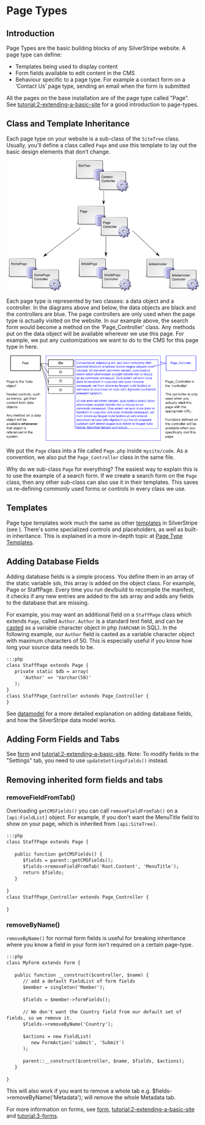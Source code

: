 # Page Types

## Introduction

Page Types are the basic building blocks of any SilverStripe website. A page type can define:

*  Templates being used to display content
*  Form fields available to edit content in the CMS
*  Behaviour specific to a page type. For example a contact form on a ‘Contact Us’ page type, sending an email when the form is submitted

All the pages on the base installation are of the page type called "Page". See
[tutorial:2-extending-a-basic-site](/tutorials/2-extending-a-basic-site) for a good introduction to page-types.

## Class and Template Inheritance

Each page type on your website is a sub-class of the `SiteTree` class. Usually, you’ll define a class called `Page`
and use this template to lay out the basic design elements that don’t change. 

![](_images/pagetype-inheritance.png)

Each page type is represented by two classes: a data object and a controller. In the diagrams above and below, the data
objects are black and the controllers are blue. The page controllers are only used when the page type is actually
visited on the website. In our example above, the search form would become a method on the ‘Page_Controller’ class.
Any methods put on the data object will be available wherever we use this page. For example, we put any customizations
we want to do to the CMS for this page type in here.

![](_images/controllers-and-dataobjects.png)

We put the `Page` class into a file called `Page.php` inside `mysite/code`. 
As a convention, we also put the `Page_Controller` class in the same file.

Why do we sub-class `Page` for everything? The easiest way to explain this is to use the example of a search form. If we
create a search form on the `Page` class, then any other sub-class can also use it in their templates. This saves us
re-defining commonly used forms or controls in every class we use.

## Templates

Page type templates work much the same as other [templates](/reference/templates) in SilverStripe
(see ). There's some specialized controls and placeholders, as well as built-in inheritance.
This is explained in a more in-depth topic at [Page Type Templates](/topics/page-type-templates).

## Adding Database Fields

Adding database fields is a simple process. You define them in an array of the static variable `$db`, this array is
added on the object class. For example, Page or StaffPage. Every time you run dev/build to recompile the manifest, it
checks if any new entries are added to the `$db` array and adds any fields to the database that are missing.

For example, you may want an additional field on a `StaffPage` class which extends `Page`, called `Author`. `Author` is a
standard text field, and can be [casted](/topics/datamodel) as a variable character object in php (`VARCHAR` in SQL). In the
following example, our `Author` field is casted as a variable character object with maximum characters of 50. This is
especially useful if you know how long your source data needs to be.

	:::php
	class StaffPage extends Page {
	   private static $db = array(
	      'Author' => 'Varchar(50)'
	   );
	}
	class StaffPage_Controller extends Page_Controller {
	}


See [datamodel](/topics/datamodel) for a more detailed explanation on adding database fields, and how the SilverStripe data
model works.

## Adding Form Fields and Tabs

See [form](/topics/forms) and [tutorial:2-extending-a-basic-site](/tutorials/2-extending-a-basic-site).
Note: To modify fields in the "Settings" tab, you need to use `updateSettingsFields()` instead.

## Removing inherited form fields and tabs

### removeFieldFromTab()

Overloading `getCMSFields()` you can call `removeFieldFromTab()` on a `[api:FieldList]` object. For example, if you don't
want the MenuTitle field to show on your page, which is inherited from `[api:SiteTree]`.

	:::php
	class StaffPage extends Page {
	
	   public function getCMSFields() {
	      $fields = parent::getCMSFields();
	      $fields->removeFieldFromTab('Root.Content', 'MenuTitle');
	      return $fields;
	   }
	
	}
	class StaffPage_Controller extends Page_Controller {
	
	}



### removeByName()
 `removeByName()` for normal form fields is useful for breaking inheritance where you know a field in your form isn't
required on a certain page-type.

	:::php
	class MyForm extends Form {
	
	   public function __construct($controller, $name) {
	      // add a default FieldList of form fields
	      $member = singleton('Member');
	
	      $fields = $member->formFields();
	
	      // We don't want the Country field from our default set of fields, so we remove it.
	      $fields->removeByName('Country');
	
	      $actions = new FieldList(
	         new FormAction('submit', 'Submit')
	      );
	
	      parent::__construct($controller, $name, $fields, $actions);
	   }
	
	}

This will also work if you want to remove a whole tab e.g. $fields->removeByName('Metadata'); will remove the whole
Metadata tab.

For more information on forms, see [form](/topics/forms), [tutorial:2-extending-a-basic-site](/tutorials/2-extending-a-basic-site)
and [tutorial:3-forms](/tutorials/3-forms).
